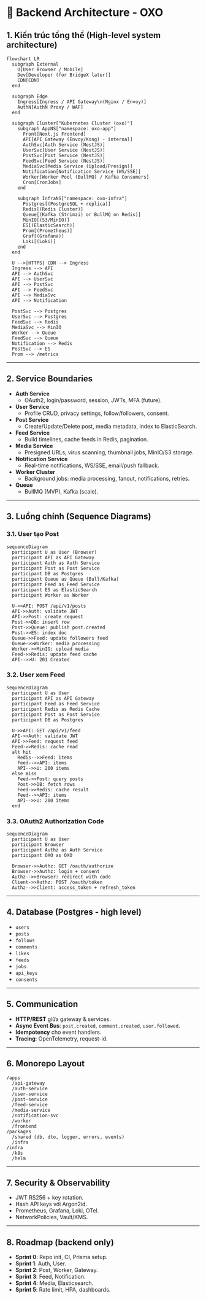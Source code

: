 # 📐 Backend Architecture - OXO

## 1. Kiến trúc tổng thể (High-level system architecture)

```mermaid
flowchart LR
  subgraph External
    U[User Browser / Mobile]
    Dev[Developer (for BridgeX later)]
    CDN[CDN]
  end

  subgraph Edge
    Ingress[Ingress / API Gateway\n(Nginx / Envoy)]
    AuthN[AuthN Proxy / WAF]
  end

  subgraph Cluster["Kubernetes Cluster (oxo)"]
    subgraph AppNS["namespace: oxo-app"]
      Front[Next.js Frontend]
      API[API Gateway (Envoy/Kong) - internal]
      AuthSvc[Auth Service (NestJS)]
      UserSvc[User Service (NestJS)]
      PostSvc[Post Service (NestJS)]
      FeedSvc[Feed Service (NestJS)]
      MediaSvc[Media Service (Upload/Presign)]
      Notification[Notification Service (WS/SSE)]
      Worker[Worker Pool (BullMQ) / Kafka Consumers]
      Cron[CronJobs]
    end

    subgraph InfraNS["namespace: oxo-infra"]
      Postgres[(PostgreSQL + replica)]
      Redis[(Redis Cluster)]
      Queue[(Kafka (Strimzi) or BullMQ on Redis)]
      MinIO[(S3/MinIO)]
      ES[(ElasticSearch)]
      Prom[(Prometheus)]
      Graf[(Grafana)]
      Loki[(Loki)]
    end
  end

  U -->|HTTPS| CDN --> Ingress
  Ingress --> API
  API --> AuthSvc
  API --> UserSvc
  API --> PostSvc
  API --> FeedSvc
  API --> MediaSvc
  API --> Notification

  PostSvc --> Postgres
  UserSvc --> Postgres
  FeedSvc --> Redis
  MediaSvc --> MinIO
  Worker --> Queue
  FeedSvc --> Queue
  Notification --> Redis
  PostSvc --> ES
  Prom --> /metrics
```

---

## 2. Service Boundaries

- **Auth Service**
  - OAuth2, login/password, session, JWTs, MFA (future).
- **User Service**
  - Profile CRUD, privacy settings, follow/followers, consent.
- **Post Service**
  - Create/Update/Delete post, media metadata, index to ElasticSearch.
- **Feed Service**
  - Build timelines, cache feeds in Redis, pagination.
- **Media Service**
  - Presigned URLs, virus scanning, thumbnail jobs, MinIO/S3 storage.
- **Notification Service**
  - Real-time notifications, WS/SSE, email/push fallback.
- **Worker Cluster**
  - Background jobs: media processing, fanout, notifications, retries.
- **Queue**
  - BullMQ (MVP), Kafka (scale).

---

## 3. Luồng chính (Sequence Diagrams)

### 3.1. User tạo Post

```mermaid
sequenceDiagram
  participant U as User (Browser)
  participant API as API Gateway
  participant Auth as Auth Service
  participant Post as Post Service
  participant DB as Postgres
  participant Queue as Queue (Bull/Kafka)
  participant Feed as Feed Service
  participant ES as ElasticSearch
  participant Worker as Worker

  U->>API: POST /api/v1/posts
  API->>Auth: validate JWT
  API->>Post: create request
  Post->>DB: insert row
  Post->>Queue: publish post.created
  Post->>ES: index doc
  Queue->>Feed: update followers feed
  Queue->>Worker: media processing
  Worker->>MinIO: upload media
  Feed->>Redis: update feed cache
  API-->>U: 201 Created
```

### 3.2. User xem Feed

```mermaid
sequenceDiagram
  participant U as User
  participant API as API Gateway
  participant Feed as Feed Service
  participant Redis as Redis Cache
  participant Post as Post Service
  participant DB as Postgres

  U->>API: GET /api/v1/feed
  API->>Auth: validate JWT
  API->>Feed: request feed
  Feed->>Redis: cache read
  alt hit
    Redis-->>Feed: items
    Feed-->>API: items
    API-->>U: 200 items
  else miss
    Feed->>Post: query posts
    Post->>DB: fetch rows
    Feed->>Redis: cache result
    Feed-->>API: items
    API-->>U: 200 items
  end
```

### 3.3. OAuth2 Authorization Code

```mermaid
sequenceDiagram
  participant U as User
  participant Browser
  participant Authz as Auth Service
  participant OXO as OXO

  Browser->>Authz: GET /oauth/authorize
  Browser->>Authz: login + consent
  Authz-->>Browser: redirect with code
  Client->>Authz: POST /oauth/token
  Authz-->>Client: access_token + refresh_token
```

---

## 4. Database (Postgres - high level)

- `users`
- `posts`
- `follows`
- `comments`
- `likes`
- `feeds`
- `jobs`
- `api_keys`
- `consents`

---

## 5. Communication

- **HTTP/REST** giữa gateway & services.
- **Async Event Bus**: `post.created`, `comment.created`, `user.followed`.
- **Idempotency** cho event handlers.
- **Tracing**: OpenTelemetry, request-id.

---

## 6. Monorepo Layout

```
/apps
  /api-gateway
  /auth-service
  /user-service
  /post-service
  /feed-service
  /media-service
  /notification-svc
  /worker
  /frontend
/packages
  /shared (db, dto, logger, errors, events)
  /infra
/infra
  /k8s
  /helm
```

---

## 7. Security & Observability

- JWT RS256 + key rotation.
- Hash API keys với Argon2id.
- Prometheus, Grafana, Loki, OTel.
- NetworkPolicies, Vault/KMS.

---

## 8. Roadmap (backend only)

- **Sprint 0**: Repo init, CI, Prisma setup.
- **Sprint 1**: Auth, User.
- **Sprint 2**: Post, Worker, Gateway.
- **Sprint 3**: Feed, Notification.
- **Sprint 4**: Media, Elasticsearch.
- **Sprint 5**: Rate limit, HPA, dashboards.
